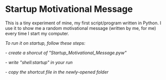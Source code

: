 # Startup Motivational Message

This is a tiny experiment of mine, my first script/program written in Python. I use it to show me a random motivational message (written by me, for me) every time I start my computer.

*To run it on startup, follow these steps:*

*- create a shorcut of "Startup_Motivational_Message.pyw"*

*- write "shell:startup" in your run*

*- copy the shortcut file in the newly-opened folder*

